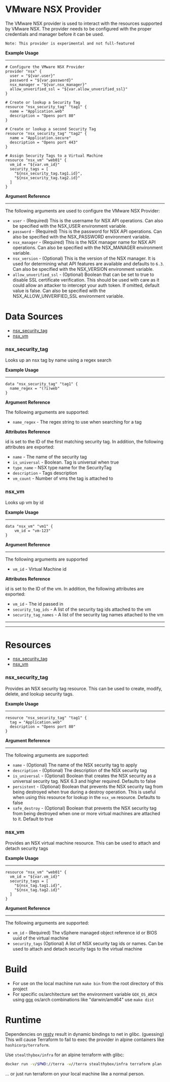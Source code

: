 # VMware NSX Provider

The VMware NSX provider is used to interact with the resources supported by VMware NSX. The provider needs to be configured with the proper credentials and manager before it can be used.

```
Note: This provider is experimental and not full-featured
```

**Example Usage**

---

```
# Configure the VMware NSX Provider
provider "nsx" {
  user = "${var.user}"
  password = "${var.password}"
  nsx_manager = "${var.nsx_manager}"
  allow_unverified_ssl = "${var.allow_unverified_ssl}"
}

# Create or lookup a Security Tag
resource "nsx_security_tag" "tag1" {
  name = "Application.web"
  description = "Opens port 80"
}

# Create or lookup a second Security Tag
resource "nsx_security_tag" "tag2" {
  name = "Application.secure"
  description = "Opens port 443"
}

# Assign Security Tags to a Virtual Machine
resource "nsx_vm" "web01" {
  vm_id = "${var.vm_id}"
  security_tags = [
    "${nsx_security_tag.tag1.id}",
    "${nsx_security_tag.tag2.id}"
  ]
}
```

**Argument Reference**

---

The following arguments are used to configure the VMware NSX Provider:

* `user` - (Required) This is the username for NSX API operations. Can also be specified with the NSX_USER environment variable.
* `password` - (Required) This is the password for NSX API operations. Can also be specified with the NSX_PASSWORD environment variable.
* `nsx_manager` - (Required) This is the NSX manager name for NSX API operations. Can also be specified with the NSX_MANAGER environment variable.
* `nsx_version` - (Optional) This is the version of the NSX manager. It is used for determining what API features are available and defaults to `6.3`. Can also be specified with the NSX_VERSION environment variable.
* `allow_unverified_ssl` - (Optional) Boolean that can be set to true to disable SSL certificate verification. This should be used with care as it could allow an attacker to intercept your auth token. If omitted, default value is false. Can also be specified with the NSX_ALLOW_UNVERIFIED_SSL environment variable.

# Data Sources

* [nsx_security_tag]()
* [nsx_vm]()

### nsx_security_tag

Looks up an nsx tag by name using a regex search

**Example Usage**

---

```
data "nsx_security_tag" "tag1" {
  name_regex = "(?i)web"
}
```

**Argument Reference**

The following arguments are supported:

* `name_regex` - The regex string to use when searching for a tag

**Attributes Reference**

id is set to the ID of the first matching security tag. In addition, the following
attributes are exported:

* `name` - The name of the security tag
* `is_universal` - Boolean. Tag is universal when true
* `type_name` - NSX type name for the SecurityTag
* `description` - Tags description
* `vm_count` - Number of vms the tag is attached to


### nsx_vm

Looks up vm by id

**Example Usage**

---

```
data "nsx_vm" "vm1" {
    vm_id = "vm-123"
}
```

**Argument Reference**

---

The following arguments are supported

* `vm_id` - Virtual Machine id

**Attributes Reference**

id is set to the ID of the vm. In addition, the following attributes are exported:

* `vm_id` - The id passed in
* `security_tag_ids` - A list of the security tag ids attached to the vm
* `security_tag_names` - A list of the security tag names attached to the vm

---
---

# Resources

* [nsx_security_tag](#nsx_security_tag)
* [nsx_vm](#nsx_vm)

### nsx_security_tag

Provides an NSX security tag resource. This can be used to create, modify, delete, and lookup security tags.

**Example Usage**

---

```
resource "nsx_security_tag" "tag1" {
  tag = "Application.web"
  description = "Opens port 80"
}
```

**Argument Reference**

---

The following arguments are supported:

* `name` - (Optional) The name of the NSX security tag to apply
* `description` - (Optional) The description of the NSX security tag
* `is_universal` - (Optional) Boolean that creates the NSX security as a universal security tag. NSX 6.3 and higher required. Defaults to false
* `persistent` - (Optional) Boolean that prevents the NSX security tag from being destroyed when true during a destroy operation. This is useful when using this resource for lookup in the `nsx_vm` resource. Defaults to false
* `safe_destroy` - (Optional) Boolean that prevents the NSX security tag from being destroyed when one or more virtual machines are attached to it. Default to true

### nsx_vm

Provides an NSX virtual machine resource. This can be used to attach and detach security tags

**Example Usage**

---

```
resource "nsx_vm" "web01" {
  vm_id = "${var.vm_id}"
  security_tags = [
    "${nsx_tag.tag1.id}",
    "${nsx_tag.tag2.id}"
  ]
}
```

**Argument Reference**

---

The following arguments are supported:

* `vm_id` - (Required) The vSphere managed object reference id or BIOS uuid of the virtual machine
* `security_tags` (Optional) A list of NSX security tag ids or names. Can be used to attach and detach security tags to the virtual machine

# Build
* For use on the local machine run `make bin` from the root directory of this project
* For specific os/architecture set the environment variable `GOX_OS_ARCH` using [gox](https://github.com/mitchellh/gox) os/arch combinations like "darwin/amd64" use `make dist`

# Runtime
Dependencies on [resty](https://github.com/go-resty/resty) result in dynamic bindings to net in glibc. (guessing)  
This will cause Terraform to fail to exec the provider in alpine containers like `hashicorp/terraform`.

Use `stealthybox/infra` for an alpine terraform with glibc:
```bash
docker run -v/$PWD://terra -w//terra stealthybox/infra terraform plan
```
... or just run terraform on your local machine like a normal person.
